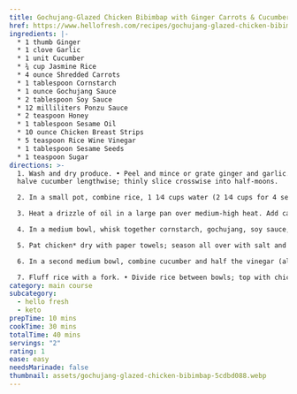 ```yaml
---
title: Gochujang-Glazed Chicken Bibimbap with Ginger Carrots & Cucumbers
href: https://www.hellofresh.com/recipes/gochujang-glazed-chicken-bibimbap-6283b3234845918f2d02724f
ingredients: |-
  * 1 thumb Ginger
  * 1 clove Garlic
  * 1 unit Cucumber
  * ¾ cup Jasmine Rice
  * 4 ounce Shredded Carrots
  * 1 tablespoon Cornstarch
  * 1 ounce Gochujang Sauce
  * 2 tablespoon Soy Sauce
  * 12 milliliters Ponzu Sauce
  * 2 teaspoon Honey
  * 1 tablespoon Sesame Oil
  * 10 ounce Chicken Breast Strips
  * 5 teaspoon Rice Wine Vinegar
  * 1 tablespoon Sesame Seeds
  * 1 teaspoon Sugar
directions: >-
  1. Wash and dry produce. • Peel and mince or grate ginger and garlic. Trim and
  halve cucumber lengthwise; thinly slice crosswise into half-moons.

  2. In a small pot, combine rice, 1 1⁄4 cups water (2 1⁄4 cups for 4 servings), and 3⁄4 tsp salt (1 1⁄4 tsp for 4). Bring to a boil, then cover and reduce heat to low. Cook until rice is tender, 15-18 minutes. • Keep covered off heat until ready to serve.

  3. Heat a drizzle of oil in a large pan over medium-high heat. Add carrots, half the ginger, 3⁄4 tsp salt (1 1⁄4 tsp for 4), and pepper. Cook, stirring occasionally, until just tender, 2-4 minutes. • Transfer carrots to a plate.

  4. In a medium bowl, whisk together cornstarch, gochujang, soy sauce, ponzu, honey, sesame oil, 1⁄4 cup water (1⁄2 cup for 4 servings), and 1 tsp sugar (2 tsp for 4). Set aside.

  5. Pat chicken* dry with paper towels; season all over with salt and pepper. • Heat a drizzle of oil in pan used for carrots over medium-high heat. Add chicken in a single layer; cook, stirring occasionally, until browned and cooked through, 4-6 minutes. • Add garlic and remaining ginger; cook, stirring occasionally, until fragrant, 1 minute. • Pour in gochujang mixture; cook, turning chicken to coat, until sauce has slightly thickened, 1-2 minutes. Season with pepper to taste. Remove from heat. TIP: If sauce seems too thick, stir in a splash of water.

  6. In a second medium bowl, combine cucumber and half the vinegar (all for 4 servings). Season with salt and pepper.

  7. Fluff rice with a fork. • Divide rice between bowls; top with chicken, carrots, and cucumber in separate sections. Garnish with half the sesame seeds (all for 4 servings) and serve.
category: main course
subcategory:
  - hello fresh
  - keto
prepTime: 10 mins
cookTime: 30 mins
totalTime: 40 mins
servings: "2"
rating: 1
ease: easy
needsMarinade: false
thumbnail: assets/gochujang-glazed-chicken-bibimbap-5cdbd088.webp
---
```

